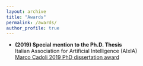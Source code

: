 ```yaml
---
layout: archive
title: "Awards"
permalink: /awards/
author_profile: true
---
```


- **(2019) Special mention to the Ph.D. Thesis**<br/> 
Italian Association for Artificial Intelligence (AIxIA)<br/>
[Marco Cadoli 2019 PhD dissertation award](https://aixia.it/premi/premio-per-neodottori-di-ricerca-marco-cadoli-annuale/)